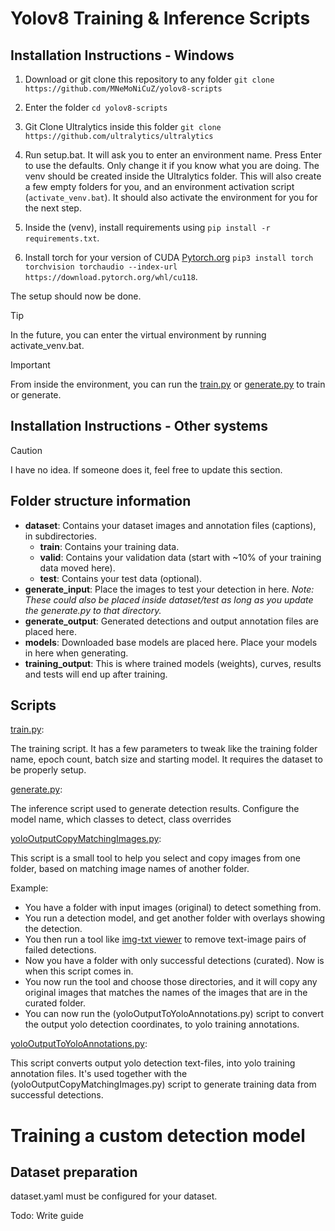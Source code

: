 # Yolov8 Training & Inference Scripts

## Installation Instructions - Windows
1. Download or git clone this repository to any folder
`git clone https://github.com/MNeMoNiCuZ/yolov8-scripts`

2. Enter the folder
`cd yolov8-scripts`

3. Git Clone Ultralytics inside this folder
`git clone https://github.com/ultralytics/ultralytics`

4. Run setup.bat. It will ask you to enter an environment name. Press Enter to use the defaults. Only change it if you know what you are doing.
The venv should be created inside the Ultralytics folder. This will also create a few empty folders for you, and an environment activation script (`activate_venv.bat`). It should also activate the environment for you for the next step.

5. Inside the (venv), install requirements using `pip install -r requirements.txt`.

6. Install torch for your version of CUDA [Pytorch.org](https://pytorch.org/) `pip3 install torch torchvision torchaudio --index-url https://download.pytorch.org/whl/cu118`.

The setup should now be done.

> [!TIP]
> In the future, you can enter the virtual environment by running activate_venv.bat.

> [!IMPORTANT]
> From inside the environment, you can run the [train.py](https://github.com/MNeMoNiCuZ/yolov8-scripts/blob/main/train.py) or [generate.py](https://github.com/MNeMoNiCuZ/yolov8-scripts/blob/main/generate.py) to train or generate.

## Installation Instructions - Other systems
> [!CAUTION]
> I have no idea. If someone does it, feel free to update this section.

## Folder structure information
- **dataset**: Contains your dataset images and annotation files (captions), in subdirectories.
   - **train**: Contains your training data.
   - **valid**: Contains your validation data (start with ~10% of your training data moved here).
   - **test**: Contains your test data (optional).
 - **generate_input**: Place the images to test your detection in here. _Note: These could also be placed inside dataset/test as long as you update the generate.py to that directory._
 - **generate_output**: Generated detections and output annotation files are placed here.
 - **models**: Downloaded base models are placed here. Place your models in here when generating.
 - **training_output**: This is where trained models (weights), curves, results and tests will end up after training.
	
## Scripts
[train.py](https://github.com/MNeMoNiCuZ/yolov8-scripts/blob/main/train.py):

The training script. It has a few parameters to tweak like the training folder name, epoch count, batch size and starting model. It requires the dataset to be properly setup.

[generate.py](https://github.com/MNeMoNiCuZ/yolov8-scripts/blob/main/generate.py):

The inference script used to generate detection results. Configure the model name, which classes to detect, class overrides

[yoloOutputCopyMatchingImages.py](https://github.com/MNeMoNiCuZ/yolov8-scripts/blob/main/yoloOutputCopyMatchingImages.py):

This script is a small tool to help you select and copy images from one folder, based on matching image names of another folder.

Example:
  - You have a folder with input images (original) to detect something from.
  - You run a detection model, and get another folder with overlays showing the detection.
  - You then run a tool like [img-txt viewer](https://github.com/Nenotriple/img-txt_viewer) to remove text-image pairs of failed detections.
  - Now you have a folder with only successful detections (curated). Now is when this script comes in.
  - You now run the tool and choose those directories, and it will copy any original images that matches the names of the images that are in the curated folder.
  - You can now run the (yoloOutputToYoloAnnotations.py) script to convert the output yolo detection coordinates, to yolo training annotations.

[yoloOutputToYoloAnnotations.py](https://github.com/MNeMoNiCuZ/yolov8-scripts/blob/main/yoloOutputToYoloAnnotations.py):

This script converts output yolo detection text-files, into yolo training annotation files. It's used together with the (yoloOutputCopyMatchingImages.py) script to generate training data from successful detections.

# Training a custom detection model
## Dataset preparation
dataset.yaml must be configured for your dataset.

Todo: Write guide

